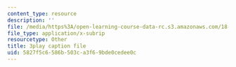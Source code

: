 ```yaml
---
content_type: resource
description: ''
file: /media/https%3A/open-learning-course-data-rc.s3.amazonaws.com/18-06sc-linear-algebra-fall-2011/5827f5c6586b503ca3f69bde0cedee0c_Go2aLo7ZOlU.srt
file_type: application/x-subrip
resourcetype: Other
title: 3play caption file
uid: 5827f5c6-586b-503c-a3f6-9bde0cedee0c
---
```

